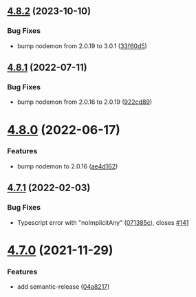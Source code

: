 ## [4.8.2](https://github.com/Izhaki/nodemon-webpack-plugin/compare/v4.8.1...v4.8.2) (2023-10-10)


### Bug Fixes

* bump nodemon from 2.0.19 to 3.0.1 ([33f60d5](https://github.com/Izhaki/nodemon-webpack-plugin/commit/33f60d5f92b5a8c4efa431b29613a751815476b9))

## [4.8.1](https://github.com/Izhaki/nodemon-webpack-plugin/compare/v4.8.0...v4.8.1) (2022-07-11)


### Bug Fixes

* bump nodemon from 2.0.16 to 2.0.19 ([922cd89](https://github.com/Izhaki/nodemon-webpack-plugin/commit/922cd89481559c98af2cf52d4b6bc2c3ffe55b92))

# [4.8.0](https://github.com/Izhaki/nodemon-webpack-plugin/compare/v4.7.1...v4.8.0) (2022-06-17)


### Features

* bump nodemon to 2.0.16 ([ae4d162](https://github.com/Izhaki/nodemon-webpack-plugin/commit/ae4d162e5284835c98c8ecb217ef2a3b978c8a18))

## [4.7.1](https://github.com/Izhaki/nodemon-webpack-plugin/compare/v4.7.0...v4.7.1) (2022-02-03)


### Bug Fixes

* Typescript error with "noImplicitAny" ([071385c](https://github.com/Izhaki/nodemon-webpack-plugin/commit/071385c549e1ec4400d00320bf33034b46546b2b)), closes [#141](https://github.com/Izhaki/nodemon-webpack-plugin/issues/141)

# [4.7.0](https://github.com/Izhaki/nodemon-webpack-plugin/compare/v4.6.0...v4.7.0) (2021-11-29)


### Features

* add semantic-release ([04a8217](https://github.com/Izhaki/nodemon-webpack-plugin/commit/04a821701a2bf2987a3b351f0e55c9c11c47289b))
